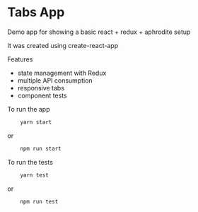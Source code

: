 # Tabs App

Demo app for showing a basic react + redux + aphrodite setup

It was created using create-react-app

Features 
 - state management with Redux
 - multiple API consumption
 - responsive tabs
 - component tests

To run the app
```bash
    yarn start
```
or
```bash
    npm run start
```

To run the tests
```bash
    yarn test
```
or
```bash
    npm run test
```